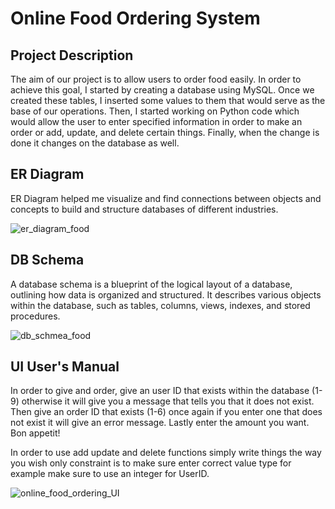 # Online Food Ordering System

## Project Description
The aim of our project is to allow users to order food easily. In order to achieve this goal, I started by creating a database using MySQL. Once we created these tables, I inserted some values to them that would serve as the base of our operations. Then, I started working on Python code which would allow the user to enter specified information in order to make an order or add, update, and delete certain things. Finally, when the change is done it changes on the database as well.

## ER Diagram
ER Diagram helped me visualize and find connections between objects and concepts to build and structure databases of different industries.

![er_diagram_food](https://github.com/BasarOgur/OnlineFoodOrderingSystem/assets/88591728/e3940f99-3835-489e-a21b-0e6d249e87df)

## DB Schema
A database schema is a blueprint of the logical layout of a database, outlining how data is organized and structured. It describes various objects within the database, such as tables, columns, views, indexes, and stored procedures.

![db_schmea_food](https://github.com/BasarOgur/OnlineFoodOrderingSystem/assets/88591728/86268020-80a7-4dad-875c-95bd9445d6b3)

## UI User's Manual
In order to give and order, give an user ID that exists within the database (1-9) otherwise it will give you a message that tells you that it does not exist. Then give an order ID that exists (1-6) once again if you enter one that does not exist it will give an error message. Lastly enter the amount you want. Bon appetit!

In order to use add update and delete functions simply write things the way you wish only constraint is to make sure enter correct value type for example make sure to use an integer for UserID.

![online_food_ordering_UI](https://github.com/BasarOgur/OnlineFoodOrderingSystem/assets/88591728/310473af-ff8a-4531-b894-adc828587890)





